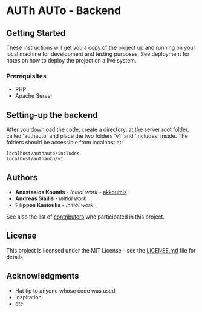 # AUTh AUTo - Backend


## Getting Started

These instructions will get you a copy of the project up and running on your local machine for development and testing purposes. See deployment for notes on how to deploy the project on a live system.

### Prerequisites

* PHP
* Apache Server

## Setting-up the backend

After you download the code, create a directory, at the server root folder, called 'authauto' and place the two folders 'v1' and 'includes' inside.
The folders should be accessible from localhost at:
```
localhost/authauto/includes
localhost/authauto/v1
```

## Authors

* **Anastasios Koumis** - *Initial work* - [akkoumis](https://github.com/akkoumis)
* **Andreas Siailis** - *Initial work*
* **Filippos Kasioulis** - *Initial work*

See also the list of [contributors](https://github.com/your/project/contributors) who participated in this project.

## License

This project is licensed under the MIT License - see the [LICENSE.md](LICENSE.md) file for details

## Acknowledgments

* Hat tip to anyone whose code was used
* Inspiration
* etc

